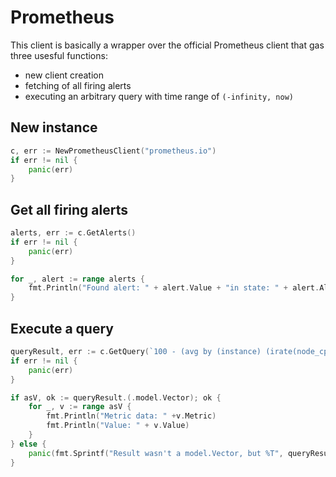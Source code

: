 # Prometheus

This client is basically a wrapper over the official Prometheus client that gas three usesful functions:
* new client creation
* fetching of all firing alerts
* executing an arbitrary query with time range of `(-infinity, now)`

## New instance
```go
c, err := NewPrometheusClient("prometheus.io")
if err != nil {
    panic(err)
}
```

## Get all firing alerts
```go
alerts, err := c.GetAlerts()
if err != nil {
    panic(err)
}

for _, alert := range alerts {
    fmt.Println("Found alert: " + alert.Value + "in state: " + alert.AlertState)
}
```

## Execute a query
```go
queryResult, err := c.GetQuery(`100 - (avg by (instance) (irate(node_cpu_seconds_total{mode="idle"}[2m])) * 100)`)
if err != nil {
    panic(err)
}

if asV, ok := queryResult.(.model.Vector); ok {
    for _, v := range asV {
        fmt.Println("Metric data: " +v.Metric)
        fmt.Println("Value: " + v.Value)
    }
} else {
    panic(fmt.Sprintf("Result wasn't a model.Vector, but %T", queryResult))
}

```